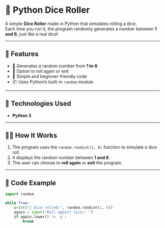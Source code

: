 # 🎲 Python Dice Roller

A simple **Dice Roller** made in Python that simulates rolling a dice.  
Each time you run it, the program randomly generates a number between **1 and 6**, just like a real dice!

---

## 🚀 Features
- 🎯 Generates a random number from **1 to 6**
- 🔁 Option to roll again or exit
- 🧠 Simple and beginner-friendly code
- 📦 Uses Python’s built-in `random` module

---

## 🧰 Technologies Used
- **Python 3**

---

## 🧑‍💻 How It Works
1. The program uses the `random.randint(1, 6)` function to simulate a dice roll.  
2. It displays the random number between **1 and 6**.  
3. The user can choose to **roll again** or **exit** the program.

---

## 🧩 Code Example
```python
import random

while True:
    print("🎲 Dice rolled:", random.randint(1, 6))
    again = input("Roll again? (y/n): ")
    if again.lower() != 'y':
        break
